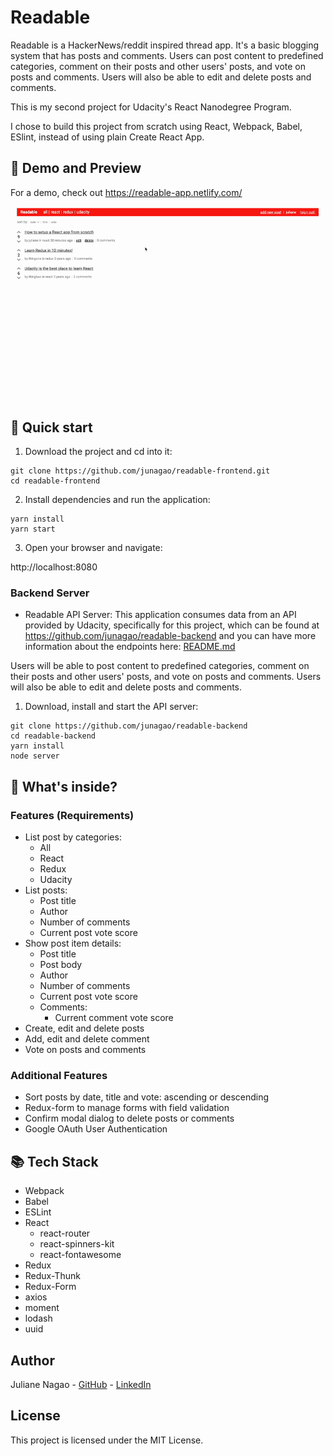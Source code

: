 # Readable

Readable is a HackerNews/reddit inspired thread app. It's a basic blogging system that has posts and comments. Users can post content to predefined categories, comment on their posts and other users' posts, and vote on posts and comments. Users will also be able to edit and delete posts and comments.

This is my second project for Udacity's React Nanodegree Program.

I chose to build this project from scratch using React, Webpack, Babel, ESlint, instead of using plain Create React App.

## 👀 Demo and Preview

For a demo, check out https://readable-app.netlify.com/

![readable-gif](./src/assets/images/readable-preview.gif)

## 🚀 Quick start

1. Download the project and cd into it:

```
git clone https://github.com/junagao/readable-frontend.git
cd readable-frontend
```

2. Install dependencies and run the application:

```
yarn install
yarn start
```

3. Open your browser and navigate:

http://localhost:8080

### Backend Server

- Readable API Server: This application consumes data from an API provided by Udacity, specifically for this project, which can be found at https://github.com/junagao/readable-backend and you can have more information about the endpoints here: [README.md](https://github.com/junagao/readable-backend/tree/master/api-server)

Users will be able to post content to predefined categories, comment on their posts and other users' posts, and vote on posts and comments. Users will also be able to edit and delete posts and comments.

1. Download, install and start the API server:

```
git clone https://github.com/junagao/readable-backend
cd readable-backend
yarn install
node server
```

## 🧐 What's inside?

### Features (Requirements)

- List post by categories:
  - All
  - React
  - Redux
  - Udacity
- List posts:
  - Post title
  - Author
  - Number of comments
  - Current post vote score
- Show post item details:
  - Post title
  - Post body
  - Author
  - Number of comments
  - Current post vote score
  - Comments:
    - Current comment vote score
- Create, edit and delete posts
- Add, edit and delete comment
- Vote on posts and comments

### Additional Features

- Sort posts by date, title and vote: ascending or descending
- Redux-form to manage forms with field validation
- Confirm modal dialog to delete posts or comments
- Google OAuth User Authentication

## 📚 Tech Stack

- Webpack
- Babel
- ESLint
- React
  - react-router
  - react-spinners-kit
  - react-fontawesome
- Redux
- Redux-Thunk
- Redux-Form
- axios
- moment
- lodash
- uuid

## Author

Juliane Nagao - [GitHub](https://github.com/junagao) - [LinkedIn](https://www.linkedin.com/in/junagao/)

## License

This project is licensed under the MIT License.
